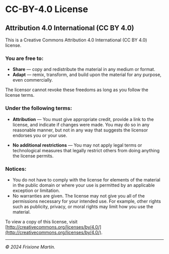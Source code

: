 # CC-BY-4.0 License

## Attribution 4.0 International (CC BY 4.0)

This is a Creative Commons Attribution 4.0 International (CC BY 4.0) license.

### You are free to:
- **Share** — copy and redistribute the material in any medium or format.
- **Adapt** — remix, transform, and build upon the material for any purpose, even commercially.

The licensor cannot revoke these freedoms as long as you follow the license terms.

### Under the following terms:
- **Attribution** — You must give appropriate credit, provide a link to the license, and indicate if changes were made. You may do so in any reasonable manner, but not in any way that suggests the licensor endorses you or your use.

- **No additional restrictions** — You may not apply legal terms or technological measures that legally restrict others from doing anything the license permits.

### Notices:
- You do not have to comply with the license for elements of the material in the public domain or where your use is permitted by an applicable exception or limitation.
- No warranties are given. The license may not give you all of the permissions necessary for your intended use. For example, other rights such as publicity, privacy, or moral rights may limit how you use the material.

To view a copy of this license, visit [http://creativecommons.org/licenses/by/4.0/](http://creativecommons.org/licenses/by/4.0/).

---

*© 2024 Frixione Martín.*
